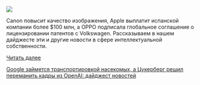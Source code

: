 <!--2025-07-05 09:00:03-->
<div class="yb">
  <div class="rss habr"><img src="https://habrastorage.org/getpro/habr/upload_files/9b4/0c3/bbc/9b40c3bbce7a7e11ce3855ac4ae6d4ff.png" /><p>Canon повысит качество изображения, Apple выплатит испанской компании более $100 млн, а OPPO подписала глобальное соглашение о лицензировании патентов с Volkswagen. Рассказываем в нашем дайджесте эти и другие новости в сфере интеллектуальной собственности.&nbsp;</p> <a href="https://habr.com/ru/articles/925026/#habracut">Читать далее</a> <p class="titl"><a href="https://habr.com/ru/companies/onlinepatent/news/925026/?utm_source=habrahabr&utm_medium=rss&utm_campaign=925026">Google займется транспортировкой насекомых, а Цукерберг решил переманить кадры из OpenAI: дайджест новостей</a></p></div>
</div>
